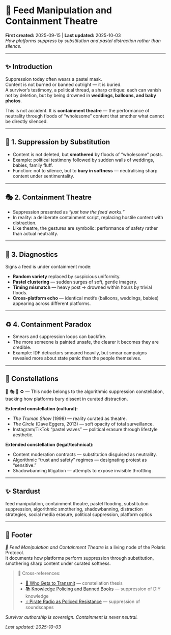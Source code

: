 # 📱 Feed Manipulation and Containment Theatre  
**First created:** 2025-09-15 | **Last updated:** 2025-10-03  
*How platforms suppress by substitution and pastel distraction rather than silence.*  

---

## ✨ Introduction  
Suppression today often wears a pastel mask.  
Content is not burned or banned outright — it is buried.  
A survivor’s testimony, a political thread, a sharp critique: each can vanish not by deletion, but by being drowned in **weddings, balloons, and baby photos**.  

This is not accident. It is **containment theatre** — the performance of neutrality through floods of “wholesome” content that smother what cannot be directly silenced.  

---

## 🔄 1. Suppression by Substitution  
- Content is not deleted, but **smothered** by floods of “wholesome” posts.  
- Example: political testimony followed by sudden walls of weddings, babies, family fluff.  
- Function: not to silence, but to **bury in softness** — neutralising sharp content under sentimentality.  

---

## 🎭 2. Containment Theatre  
- Suppression presented as *“just how the feed works.”*  
- In reality: a deliberate containment script, replacing hostile content with distraction.  
- Like theatre, the gestures are symbolic: performance of safety rather than actual neutrality.  

---

## 🧾 3. Diagnostics  
Signs a feed is under containment mode:  
- **Random variety** replaced by suspicious uniformity.  
- **Pastel clustering** — sudden surges of soft, gentle imagery.  
- **Timing mismatch** — heavy post → drowned within hours by trivial floods.  
- **Cross-platform echo** — identical motifs (balloons, weddings, babies) appearing across different platforms.  

---

## ♻️ 4. Containment Paradox  
- Smears and suppression loops can backfire.  
- The more someone is painted unsafe, the clearer it becomes they are credible.  
- Example: IDF detractors smeared heavily, but smear campaigns revealed more about state panic than the people themselves.  

---

## 🌌 Constellations  

📱 🎭 🧾 ♻️ — This node belongs to the algorithmic suppression constellation, tracking how platforms bury dissent in curated distraction.  

**Extended constellation (cultural):**  
- *The Truman Show* (1998) — reality curated as theatre.  
- *The Circle* (Dave Eggers, 2013) — soft opacity of total surveillance.  
- Instagram/TikTok “pastel waves” — political erasure through lifestyle aesthetic.  

**Extended constellation (legal/technical):**  
- Content moderation contracts — substitution disguised as neutrality.  
- Algorithmic “trust and safety” regimes — designating protest as “sensitive.”  
- Shadowbanning litigation — attempts to expose invisible throttling.  

---

## ✨ Stardust  

feed manipulation, containment theatre, pastel flooding, substitution suppression, algorithmic smothering, shadowbanning, distraction strategies, social media erasure, political suppression, platform optics  

---

## 🏮 Footer  
*📱 Feed Manipulation and Containment Theatre* is a living node of the Polaris Protocol.  
It documents how platforms perform suppression through substitution, smothering sharp content under curated softness.  

> 📡 Cross-references:  
> - [📡 Who Gets to Transmit](./📡_who_gets_to_transmit.md) — constellation thesis  
> - [📚 Knowledge Policing and Banned Books](./📚_knowledge_policing_and_banned_books.md) — suppression of DIY knowledge  
> - [🎶 Pirate Radio as Policed Resistance](./🎶_pirate_radio_as_policed_resistance.md) — suppression of soundscapes  

*Survivor authorship is sovereign. Containment is never neutral.*  

_Last updated: 2025-10-03_  

